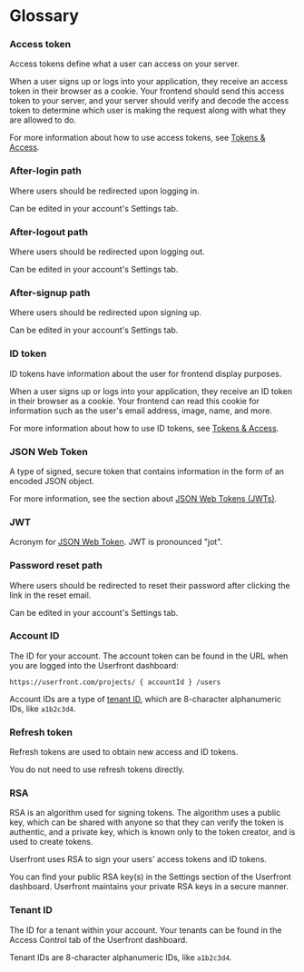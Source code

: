 # Glossary

### Access token

Access tokens define what a user can access on your server.

When a user signs up or logs into your application, they receive an access token in their browser as a cookie. Your frontend should send this access token to your server, and your server should verify and decode the access token to determine which user is making the request along with what they are allowed to do.

For more information about how to use access tokens, see [Tokens & Access](/guide/auth/#access-token).

### After-login path

Where users should be redirected upon logging in.

Can be edited in your account's Settings tab.

### After-logout path

Where users should be redirected upon logging out.

Can be edited in your account's Settings tab.

### After-signup path

Where users should be redirected upon signing up.

Can be edited in your account's Settings tab.

### ID token

ID tokens have information about the user for frontend display purposes.

When a user signs up or logs into your application, they receive an ID token in their browser as a cookie. Your frontend can read this cookie for information such as the user's email address, image, name, and more.

For more information about how to use ID tokens, see [Tokens & Access](/guide/auth/#id-token).

### JSON Web Token

A type of signed, secure token that contains information in the form of an encoded JSON object.

For more information, see the section about [JSON Web Tokens (JWTs)](/guide/jwt-json-web-token.html).

### JWT

Acronym for [JSON Web Token](#json-web-token). JWT is pronounced "jot".

### Password reset path

Where users should be redirected to reset their password after clicking the link in the reset email.

Can be edited in your account's Settings tab.

### Account ID

The ID for your account. The account token can be found in the URL when you are logged into the Userfront dashboard:

`https://userfront.com/projects/ { accountId } /users`

Account IDs are a type of [tenant ID](#tenant-id), which are 8-character alphanumeric IDs, like `a1b2c3d4`.

### Refresh token

Refresh tokens are used to obtain new access and ID tokens.

You do not need to use refresh tokens directly.

### RSA

RSA is an algorithm used for signing tokens. The algorithm uses a public key, which can be shared with anyone so that they can verify the token is authentic, and a private key, which is known only to the token creator, and is used to create tokens.

Userfront uses RSA to sign your users' access tokens and ID tokens.

You can find your public RSA key(s) in the Settings section of the Userfront dashboard. Userfront maintains your private RSA keys in a secure manner.

### Tenant ID

The ID for a tenant within your account. Your tenants can be found in the Access Control tab of the Userfront dashboard.

Tenant IDs are 8-character alphanumeric IDs, like `a1b2c3d4`.
